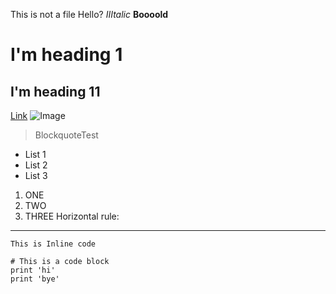 This is not a file
Hello?
*IIItalic*
**Boooold**
# I'm heading 1
## I'm heading 11
[Link](https://canvas.ucsd.edu/)
![Image](file:///C:/Users/zc/Desktop/cat.jpg)
> BlockquoteTest
* List 1
* List 2
* List 3
1. ONE
2. TWO
3. THREE
Horizontal rule:
---
`This is Inline code`
```
# This is a code block
print 'hi'
print 'bye'
```
